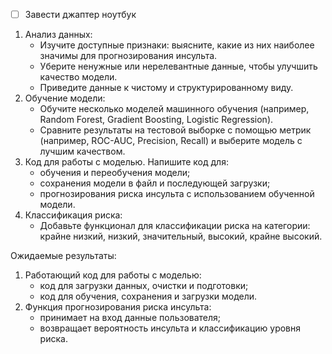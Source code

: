 - [ ] Завести джаптер ноутбук

1. Анализ данных:
    - Изучите доступные признаки: выясните, какие из них наиболее значимы для прогнозирования инсульта.
    - Уберите ненужные или нерелевантные данные, чтобы улучшить качество модели.
    - Приведите данные к чистому и структурированному виду.
2. Обучение модели:
    - Обучите несколько моделей машинного обучения (например, Random Forest, Gradient Boosting, Logistic Regression).
    - Сравните результаты на тестовой выборке с помощью метрик (например, ROC-AUC, Precision, Recall) и выберите модель с лучшим качеством.
3. Код для работы с моделью. Напишите код для:
    - обучения и переобучения модели;
    - сохранения модели в файл и последующей загрузки;
    - прогнозирования риска инсульта с использованием обученной модели.
4. Классификация риска:
    - Добавьте функционал для классификации риска на категории: крайне низкий, низкий, значительный, высокий, крайне высокий.

Ожидаемые результаты:

1. Работающий код для работы с моделью:
    - код для загрузки данных, очистки и подготовки;
    - код для обучения, сохранения и загрузки модели.
2. Функция прогнозирования риска инсульта:
    - принимает на вход данные пользователя;
    - возвращает вероятность инсульта и классификацию уровня риска.